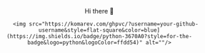 

<div id="header" align="center">
        Hi there 👋  
      
        <img src="https://komarev.com/ghpvc/?username=your-github-username&style=flat-square&color=blue](https://img.shields.io/badge/python-3670A0?style=for-the-badge&logo=python&logoColor=ffdd54)" alt=""/>
</div>

<!--
**karlduggan/karlduggan** is a ✨ _special_ ✨ repository because its `README.md` (this file) appears on your GitHub profile.

Here are some ideas to get you started:

- 🔭 I’m currently working on ...
- 🌱 I’m currently learning ...
- 👯 I’m looking to collaborate on ...
- 🤔 I’m looking for help with ...
- 💬 Ask me about ...
- 📫 How to reach me: ...
- 😄 Pronouns: ...
- ⚡ Fun fact: ...
-->
